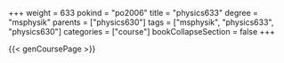 +++
weight = 633
pokind = "po2006"
title = "physics633"
degree = "msphysik"
parents = ["physics630"]
tags = ["msphysik", "physics633", "physics630"]
categories = ["course"]
bookCollapseSection = false
+++

{{< genCoursePage >}}
